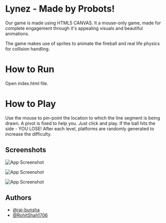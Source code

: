 
# Lynez - Made by Probots!

Our game is made using HTML5 CANVAS. It a mouse-only game, made for complete engagement through it's appealing visuals and beautiful animations.

The game makes use of sprites to animate the fireball and real life physics for collision handling.

# How to Run
Open index.html file. 

# How to Play 
Use the mouse to pin-point the location to which the line segment is being drawn. A pivot is fixed to help you.
Just click and play. If the ball hits the side - YOU LOSE! After each level, platforms are randomly generated to increase the difficulty.



## Screenshots

![App Screenshot](https://raw.githubusercontent.com/probotsRR/lynez/main/screenshots/1.PNG?token=GHSAT0AAAAAABTNHEVLP3HVAMMBBJECR2TYYS4ERNA)

![App Screenshot](https://raw.githubusercontent.com/probotsRR/lynez/main/screenshots/2.PNG?token=GHSAT0AAAAAABTNHEVKSPWJKKGPSDK6BLVEYS4ER5Q)

![App Screenshot](https://raw.githubusercontent.com/probotsRR/lynez/main/screenshots/3.PNG?token=GHSAT0AAAAAABTNHEVKENBOTMBEHCDUQ2DQYS4ESHQ)


## Authors

- [@raj-bunsha](https://github.com/raj-bunsha)
- [@RohitShah1706](https://github.com/RohitShah1706)


